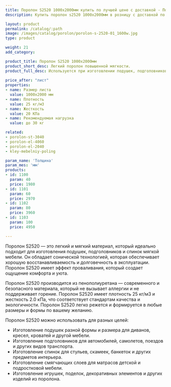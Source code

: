 ```yaml
---
title: Поролон S2520 1000х2000мм купить по лучшей цене с доставкой - Поролоныч
description: Купить поролон s2520 1000х2000мм в розницу с доставкой по Москве в интернет-магазине Поролоныча.

layout: product
permalink: /catalog/:path
image: /images/catalog/porolon/porolon-s-2520-01_1600w.jpg
type: product

weight: 21
add_category: 

product_title: Поролон S2520 1000х2000мм
product_short_desc: Легкий поролон повышенной мягкости.
product_full_desc: Используется при изготовлении подушек, подголовников, спинок. Хорошая восстанавливаемость и долговечность в эксплуатации. С эффектом проваливания.
        
price_after: "лист"
properties:
- name: Размер листа
  value: 1000х2000 мм
- name: Плотность
  value: 25 кг/м3
- name: Жесткость
  value: 20 КПа
- name: Рекомендуемая нагрузка
  value: до 30 кг

related:
- porolon-st-3040
- porolon-el-4060
- porolon-el-2040
- kley-mebelniy-poling

param_name: 'Толщина'
param_mes: 'мм'
products:
- id: 1100
  param: 40
  price: 1980
- id: 1101
  param: 60
  price: 2970
- id: 1102
  param: 80
  price: 3960
- id: 1103
  param: 100
  price: 4950

---
```

Поролон S2520 — это легкий и мягкий материал, который идеально подходит для изготовления подушек, подголовников и спинок мягкой мебели. Он обладает сонической технологией, которая обеспечивает хорошую восстанавливаемость и долговечность в эксплуатации. Поролон S2520 имеет эффект проваливания, который создает ощущение комфорта и уюта.

Поролон S2520 производится из пенополиуретана — современного и безопасного материала, который не вызывает аллергии и не поддерживает горение. Поролон S2520 имеет плотность 25 кг/м3 и жесткость 2.0 кПа, что соответствует стандартам качества и экологичности. Поролон S2520 легко режется и формируется в любые размеры и формы по вашему желанию.

Поролон S2520 можно использовать для разных целей:

-   Изготовление подушек разной формы и размера для диванов, кресел, кроватей и другой мебели.
-   Изготовление подголовников для автомобилей, самолетов, поездов и других видов транспорта.
-   Изготовление спинок для стульев, скамеек, банкеток и других предметов интерьера.
-   Изготовление смягчающих слоев для матрасов детской и подростковой мебели.
-   Изготовление игрушек, поделок, декоративных элементов и других изделий из поролона.